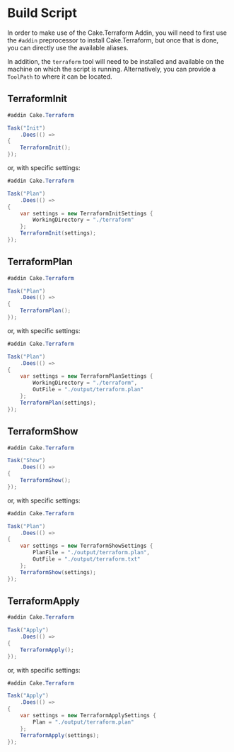 # Build Script

In order to make use of the Cake.Terraform Addin, you will need to first use the `#addin` preprocessor to install Cake.Terraform, but once that is done, you can directly use the available aliases.

In addition, the `terraform` tool will need to be installed and available on the machine on which the script is running. Alternatively, you can provide a `ToolPath` to where it can be located.

## TerraformInit
```csharp
#addin Cake.Terraform

Task("Init")
    .Does(() =>
{
    TerraformInit();
});
```

or, with specific settings:

```csharp
#addin Cake.Terraform

Task("Plan")
    .Does(() =>
{
    var settings = new TerraformInitSettings {
        WorkingDirectory = "./terraform"
    };
    TerraformInit(settings);
});
```

## TerraformPlan

```csharp
#addin Cake.Terraform

Task("Plan")
    .Does(() =>
{
    TerraformPlan();
});
```

or, with specific settings:

```csharp
#addin Cake.Terraform

Task("Plan")
    .Does(() =>
{
    var settings = new TerraformPlanSettings {
        WorkingDirectory = "./terraform",
        OutFile = "./output/terraform.plan"
    };
    TerraformPlan(settings);
});
```

## TerraformShow

```csharp
#addin Cake.Terraform

Task("Show")
    .Does(() =>
{
    TerraformShow();
});
```

or, with specific settings:

```csharp
#addin Cake.Terraform

Task("Plan")
    .Does(() =>
{
    var settings = new TerraformShowSettings {
        PlanFile = "./output/terraform.plan",
        OutFile = "./output/terraform.txt"
    };
    TerraformShow(settings);
});
```

## TerraformApply

```csharp
#addin Cake.Terraform

Task("Apply")
    .Does(() =>
{
    TerraformApply();
});
```

or, with specific settings:

```csharp
#addin Cake.Terraform

Task("Apply")
    .Does(() =>
{
    var settings = new TerraformApplySettings {
        Plan = "./output/terraform.plan"
    };
    TerraformApply(settings);
});

